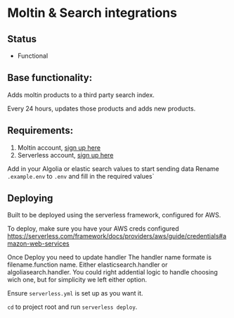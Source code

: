 # Moltin & Search integrations

## Status
- Functional

## Base functionality:
Adds moltin products to a third party search index.

Every 24 hours, updates those products and adds new products.

## Requirements:
1. Moltin account, [sign up here](https://accounts.moltin.com/register)
2. Serverless account, [sign up here](https://dashboard.serverless.com/)

Add in your Algolia or elastic search values to start sending data
Rename `.example.env` to `.env` and fill in the required values`

## Deploying
Built to be deployed using the serverless framework, configured for AWS.

To deploy, make sure you have your AWS creds configured https://serverless.com/framework/docs/providers/aws/guide/credentials#amazon-web-services

Once Deploy you need to update handler
The handler name formate is filename.function name. Either elasticsearch.handler or algoliasearch.handler.  You could right addential logic to handle choosing wich one, but for simplicity we left either option.

Ensure `serverless.yml` is set up as you want it.

`cd` to project root and run `serverless deploy`.
